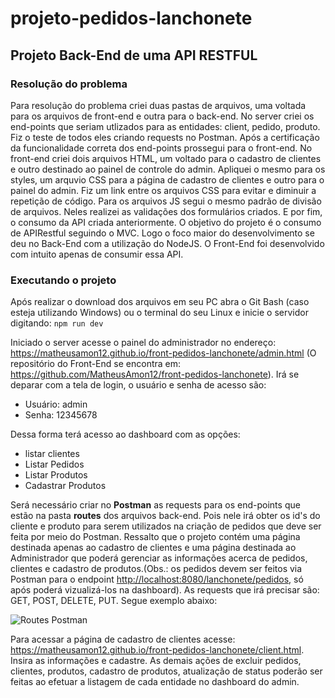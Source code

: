 # projeto-pedidos-lanchonete
## Projeto Back-End de uma API RESTFUL

### Resolução do problema

Para resolução do problema criei duas pastas de arquivos, uma voltada para os arquivos de front-end e outra para o back-end.
No server criei os end-points que seriam utlizados para as entidades: client, pedido, produto.
Fiz o teste de todos eles criando requests no Postman. Após a certificação da funcionalidade correta dos end-points prossegui para o front-end.
No front-end criei dois arquivos HTML, um voltado para o cadastro de clientes e outro destinado ao painel de controle do admin.
Apliquei o mesmo para os styles, um arquvio CSS para a página de cadastro de clientes e outro para o painel do admin. Fiz um link entre os arquivos CSS para evitar e diminuir a repetição de código.
Para os arquivos JS segui o mesmo padrão de divisão de arquivos. Neles realizei as validações dos formulários criados. E por fim, o consumo da API criada anteriormente.
O objetivo do projeto é o consumo de APIRestful seguindo o MVC. Logo o foco maior do desenvolvimento se deu no Back-End com a utilização do NodeJS. O Front-End foi desenvolvido com intuito apenas de consumir essa API.

### Executando o projeto

Após realizar o download dos arquivos em seu PC abra o Git Bash (caso esteja utilizando Windows) ou o terminal do seu Linux e inicie o servidor digitando:
  `npm run dev`
  
Iniciado o server acesse o painel do administrador no endereço: <https://matheusamon12.github.io/front-pedidos-lanchonete/admin.html> (O repositório do Front-End se encontra em: <https://github.com/MatheusAmon12/front-pedidos-lanchonete>). Irá se deparar com a tela de login, o usuário e senha de acesso são:
  * Usuário: admin
  * Senha: 12345678
  
Dessa forma terá acesso ao dashboard com as opções:
  * listar clientes
  * Listar Pedidos
  * Listar Produtos
  * Cadastrar Produtos

Será necessário criar no **Postman** as requests para os end-points que estão na pasta **routes** dos arquivos back-end. Pois nele irá obter os id's do cliente e produto para serem utilizados na criação de pedidos que deve ser feita por meio do Postman. Ressalto que o projeto contém uma página destinada apenas ao cadastro de clientes e uma página destinada ao Administrador que poderá gerenciar as informações acerca de pedidos, clientes e cadastro de produtos.(Obs.: os pedidos devem ser feitos via Postman para o endpoint <http://localhost:8080/lanchonete/pedidos>, só após poderá vizualizá-los na dashboard). As requests que irá precisar são: GET, POST, DELETE, PUT. Segue exemplo abaixo: 

![Routes Postman](https://github.com/MatheusAmon12/projeto-pedidos-lanchonete/assets/111083094/cbee0b84-f5a4-41a5-bd3d-d6b6448f94af)

Para acessar a página de cadastro de clientes acesse: <https://matheusamon12.github.io/front-pedidos-lanchonete/client.html>. Insira as informações e cadastre.
As demais ações de excluir pedidos, clientes, produtos, cadastro de produtos, atualização de status poderão ser feitas ao efetuar a listagem de cada entidade no dashboard do admin.
